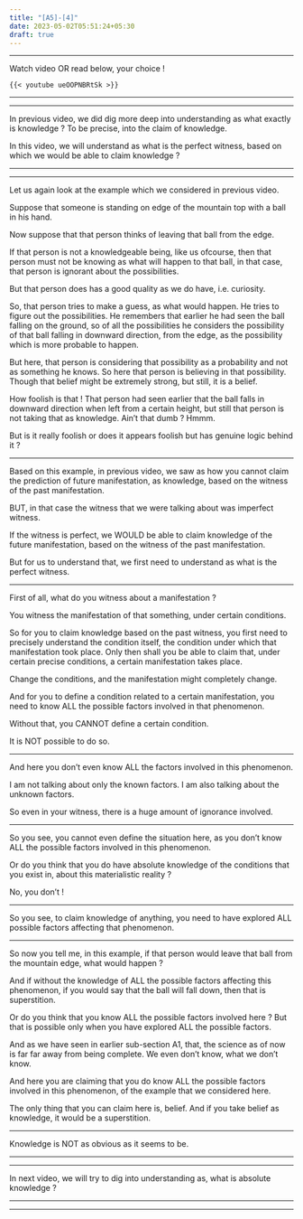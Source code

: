 ```yaml
---
title: "[A5]-[4]"
date: 2023-05-02T05:51:24+05:30
draft: true
---
```


---

Watch video OR read below, your choice !

```
{{< youtube ueOOPNBRtSk >}}
```

---

---

In previous video, we did dig more deep into understanding as what exactly is knowledge ? To be precise, into the claim of knowledge.

In this video, we will understand as what is the perfect witness, based on which we would be able to claim knowledge ?

---

---

Let us again look at the example which we considered in previous video.

Suppose that someone is standing on edge of the mountain top with a ball in his hand.

Now suppose that that person thinks of leaving that ball from the edge.

If that person is not a knowledgeable being, like us ofcourse, then that person must not be knowing as what will happen to that ball, in that case, that person is ignorant about the possibilities.

But that person does has a good quality as we do have, i.e. curiosity.

So, that person tries to make a guess, as what would happen. He tries to figure out the possibilities. He remembers that earlier he had seen the ball falling on the ground, so of all the possibilities he considers the possibility of that ball falling in downward direction, from the edge, as the possibility which is more probable to happen.

But here, that person is considering that possibility as a probability and not as something he knows. So here that person is believing in that possibility. Though that belief might be extremely strong, but still, it is a belief.

How foolish is that ! That person had seen earlier that the ball falls in downward direction when left from a certain height, but still that person is not taking that as knowledge. Ain’t that dumb ? Hmmm.

But is it really foolish or does it appears foolish but has genuine logic behind it ?

---

Based on this example, in previous video, we saw as how you cannot claim the prediction of future manifestation, as knowledge, based on the witness of the past manifestation.

BUT, in that case the witness that we were talking about was imperfect witness.

If the witness is perfect, we WOULD be able to claim knowledge of the future manifestation, based on the witness of the past manifestation.

But for us to understand that, we first need to understand as what is the perfect witness.

---

First of all, what do you witness about a manifestation ?

You witness the manifestation of that something, under certain conditions.

So for you to claim knowledge based on the past witness, you first need to precisely understand the condition itself, the condition under which that manifestation took place. Only then shall you be able to claim that, under certain precise conditions, a certain manifestation takes place.

Change the conditions, and the manifestation might completely change.

And for you to define a condition related to a certain manifestation, you need to know ALL the possible factors involved in that phenomenon.

Without that, you CANNOT define a certain condition.

It is NOT possible to do so.

---

And here you don’t even know ALL the factors involved in this phenomenon.

I am not talking about only the known factors. I am also talking about the unknown factors.

So even in your witness, there is a huge amount of ignorance involved.

---

So you see, you cannot even define the situation here, as you don’t know ALL the possible factors involved in this phenomenon.

Or do you think that you do have absolute knowledge of the conditions that you exist in, about this materialistic reality ?

No, you don’t !

---

So you see, to claim knowledge of anything, you need to have explored ALL possible factors affecting that phenomenon.

---

So now you tell me, in this example, if that person would leave that ball from the mountain edge, what would happen ?

And if without the knowledge of ALL the possible factors affecting this phenomenon, if you would say that the ball will fall down, then that is superstition.

Or do you think that you know ALL the possible factors involved here ? But that is possible only when you have explored ALL the possible factors.

And as we have seen in earlier sub-section A1, that, the science as of now is far far away from being complete. We even don’t know, what we don’t know.

And here you are claiming that you do know ALL the possible factors involved in this phenomenon, of the example that we considered here.

The only thing that you can claim here is, belief. And if you take belief as knowledge, it would be a superstition.

---

Knowledge is NOT as obvious as it seems to be.

---

---

In next video, we will try to dig into understanding as, what is absolute knowledge ?

---

---
